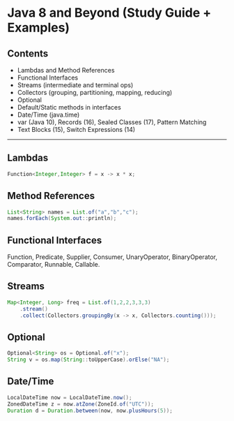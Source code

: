 # Java 8 and Beyond (Study Guide + Examples)

## Contents
- Lambdas and Method References
- Functional Interfaces
- Streams (intermediate and terminal ops)
- Collectors (grouping, partitioning, mapping, reducing)
- Optional
- Default/Static methods in interfaces
- Date/Time (java.time)
- var (Java 10), Records (16), Sealed Classes (17), Pattern Matching
- Text Blocks (15), Switch Expressions (14)

---

## Lambdas
```java
Function<Integer,Integer> f = x -> x * x;
```

## Method References
```java
List<String> names = List.of("a","b","c");
names.forEach(System.out::println);
```

## Functional Interfaces
Function, Predicate, Supplier, Consumer, UnaryOperator, BinaryOperator, Comparator, Runnable, Callable.

## Streams
```java
Map<Integer, Long> freq = List.of(1,2,2,3,3,3)
    .stream()
    .collect(Collectors.groupingBy(x -> x, Collectors.counting()));
```

## Optional
```java
Optional<String> os = Optional.of("x");
String v = os.map(String::toUpperCase).orElse("NA");
```

## Date/Time
```java
LocalDateTime now = LocalDateTime.now();
ZonedDateTime z = now.atZone(ZoneId.of("UTC"));
Duration d = Duration.between(now, now.plusHours(5));
```
